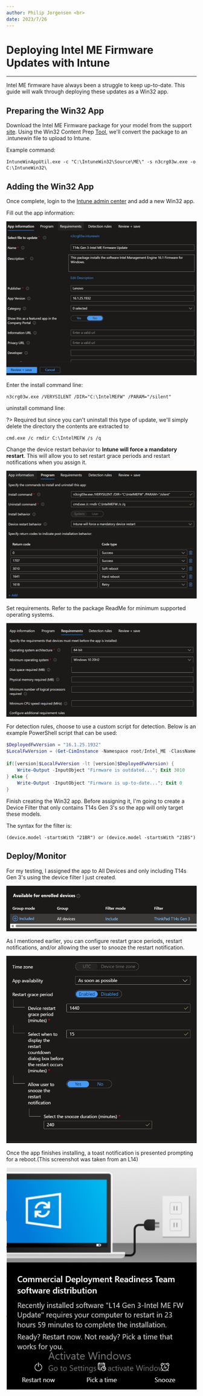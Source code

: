 ```yaml
---
author: Philip Jorgensen <br>
date: 2023/7/26
---
```


# Deploying Intel ME Firmware <br> Updates with Intune

---

Intel ME firmware have always been a struggle to keep up-to-date. This guide will walk through deploying these updates as a Win32 app.

## Preparing the Win32 App

Download the Intel ME Firmware package for your model from the support [site](https://pcsupport.lenovo.com). Using the Win32 Content Prep [Tool](https://github.com/Microsoft/Microsoft-Win32-Content-Prep-Tool), we'll convert the package to an .intunewin file to upload to Intune.

Example command:

```dos
IntuneWinAppUtil.exe -c "C:\IntuneWin32\Source\ME\" -s n3crg03w.exe -o C:\IntuneWin32\
```

## Adding the Win32 App

Once complete, login to the [Intune admin center](https://intune.microsoft.com/#view/Microsoft_Intune_DeviceSettings/AppsWindowsMenu/~/windowsApps) and add a new Win32 app.

Fill out the app information:

![AppInfo](../img/2023/update_intel_mefw/image1.jpg)

Enter the install command line:

```dos
n3crg03w.exe /VERYSILENT /DIR="C:\IntelMEFW" /PARAM="/silent"
```

uninstall command line:

?> Required but since you can't uninstall this type of update, we'll simply delete the directory the contents are extracted to

```dos
cmd.exe /c rmdir C:\IntelMEFW /s /q
```

Change the device restart behavior to **Intune will force a mandatory restart**. This will allow you to set restart grace periods and restart notifications when you assign it.

![ProgramInfo](../img/2023/update_intel_mefw/image2.jpg)

Set requirements. Refer to the package ReadMe for minimum supported operating systems.

![Requirements](../img/2023/update_intel_mefw/image3.jpg)

For detection rules, choose to use a custom script for detection. Below is an example PowerShell script that can be used:

```powershell
$DeployedFwVersion = "16.1.25.1932"
$LocalFwVersion = (Get-CimInstance -Namespace root/Intel_ME -ClassName ME_System).FWVersion

if([version]$LocalFwVersion -lt [version]$DeployedFwVersion) {
    Write-Output -InputObject "Firmware is outdated..."; Exit 3010
} else {
    Write-Output -InputObject "Firmware is up-to-date..."; Exit 0
}
```

Finish creating the Win32 app. Before assigning it, I'm going to create a Device Filter that only contains T14s Gen 3's so the app will only target these models.

The syntax for the filter is:

```dos
(device.model -startsWith "21BR") or (device.model -startsWith "21BS")
```

## Deploy/Monitor

For my testing, I assigned the app to All Devices and only including T14s Gen 3's using the device filter I just created.

![Assignment](../img/2023/update_intel_mefw/image4.jpg)

As I mentioned earlier, you can configure restart grace periods, restart notifications, and/or allowing the user to snooze the restart notification.

![Assignment](../img/2023/update_intel_mefw/image5.jpg)

Once the app finishes installing, a toast notification is presented prompting for a reboot.(This screenshot was taken from an L14)

![ToastNotification](../img/2023/update_intel_mefw/image6.jpg)
